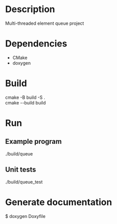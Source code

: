 # Description

Multi-threaded element queue project

# Dependencies 

- CMake
- doxygen

# Build 

cmake -B build -S .  
cmake --build build

# Run

## Example program

./build/queue 

## Unit tests

./build/queue_test

# Generate documentation
 
$ doxygen Doxyfile